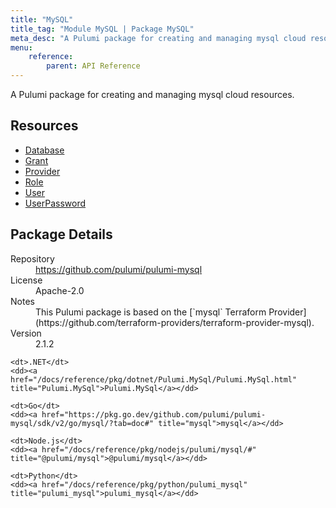 ```yaml
---
title: "MySQL"
title_tag: "Module MySQL | Package MySQL"
meta_desc: "A Pulumi package for creating and managing mysql cloud resources."
menu:
    reference:
        parent: API Reference
---
```


<!-- WARNING: this file was generated by Pulumi Docs Generator. -->
<!-- Do not edit by hand unless you're certain you know what you are doing! -->

A Pulumi package for creating and managing mysql cloud resources.

<h2 id="resources">Resources</h2>
<ul class="api">
    <li><a href="database" title="Database"><span class="symbol resource"></span>Database</a></li>
    <li><a href="grant" title="Grant"><span class="symbol resource"></span>Grant</a></li>
    <li><a href="provider" title="Provider"><span class="symbol resource"></span>Provider</a></li>
    <li><a href="role" title="Role"><span class="symbol resource"></span>Role</a></li>
    <li><a href="user" title="User"><span class="symbol resource"></span>User</a></li>
    <li><a href="userpassword" title="UserPassword"><span class="symbol resource"></span>UserPassword</a></li>
</ul>

<h2 id="package-details">Package Details</h2>
<dl class="package-details">
	<dt>Repository</dt>
	<dd><a href="https://github.com/pulumi/pulumi-mysql">https://github.com/pulumi/pulumi-mysql</a></dd>
	<dt>License</dt>
	<dd>Apache-2.0</dd>
	<dt>Notes</dt>
	<dd>This Pulumi package is based on the [`mysql` Terraform Provider](https://github.com/terraform-providers/terraform-provider-mysql).</dd>
	<dt>Version</dt>
	<dd>2.1.2</dd>
</dl>



<dl class="tabular">

    <dt>.NET</dt>
    <dd><a href="/docs/reference/pkg/dotnet/Pulumi.MySql/Pulumi.MySql.html" title="Pulumi.MySql">Pulumi.MySql</a></dd>

    <dt>Go</dt>
    <dd><a href="https://pkg.go.dev/github.com/pulumi/pulumi-mysql/sdk/v2/go/mysql/?tab=doc#" title="mysql">mysql</a></dd>

    <dt>Node.js</dt>
    <dd><a href="/docs/reference/pkg/nodejs/pulumi/mysql/#" title="@pulumi/mysql">@pulumi/mysql</a></dd>

    <dt>Python</dt>
    <dd><a href="/docs/reference/pkg/python/pulumi_mysql" title="pulumi_mysql">pulumi_mysql</a></dd>

</dl>

